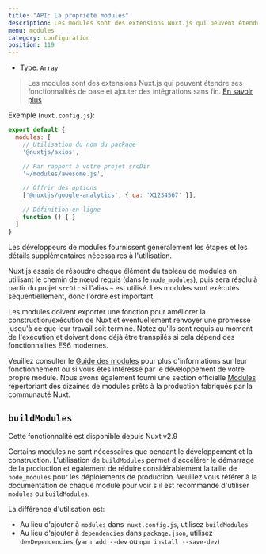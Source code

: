 ```yaml
---
title: "API: La propriété modules"
description: Les modules sont des extensions Nuxt.js qui peuvent étendre ses fonctionnalités de base et ajouter des intégrations sans fin.
menu: modules
category: configuration
position: 119
---
```


- Type: `Array`

> Les modules sont des extensions Nuxt.js qui peuvent étendre ses fonctionnalités de base et ajouter des intégrations sans fin. [En savoir plus](/guide/modules)

Exemple (`nuxt.config.js`):

```js
export default {
  modules: [
    // Utilisation du nom du package
    '@nuxtjs/axios',

    // Par rapport à votre projet srcDir
    '~/modules/awesome.js',

    // Offrir des options
    ['@nuxtjs/google-analytics', { ua: 'X1234567' }],

    // Définition en ligne
    function () { }
  ]
}
```
Les développeurs de modules fournissent généralement les étapes et les détails supplémentaires nécessaires à l'utilisation.

Nuxt.js essaie de résoudre chaque élément du tableau de modules en utilisant le chemin de nœud requis (dans le 
`node_modules`), puis sera résolu à partir du projet `srcDir` si l'alias `~` est utilisé. Les modules sont exécutés 
séquentiellement, donc l'ordre est important.

Les modules doivent exporter une fonction pour améliorer la construction/exécution de Nuxt et éventuellement renvoyer 
une promesse jusqu'à ce que leur travail soit terminé.
Notez qu'ils sont requis au moment de l'exécution et doivent donc déjà être transpilés si cela dépend des fonctionnalités 
ES6 modernes.

Veuillez consulter le [Guide des modules](/guide/modules) pour plus d'informations sur leur fonctionnement ou si vous 
êtes intéressé par le développement de votre propre module.
Nous avons également fourni une section officielle [Modules](https://github.com/nuxt-community/awesome-nuxt#modules) 
répertoriant des dizaines de modules prêts à la production fabriqués par la communauté Nuxt.

## `buildModules`

<div class="Alert Alert--info">

Cette fonctionnalité est disponible depuis Nuxt v2.9

</div>

Certains modules ne sont nécessaires que pendant le développement et la construction. L'utilisation de `buildModules` 
permet d'accélérer le démarrage de la production et également de réduire considérablement la taille de `node_modules` 
pour les déploiements de production. Veuillez vous référer à la documentation de chaque module pour voir s'il est 
recommandé d'utiliser `modules` ou `buildModules`.

La différence d'utilisation est:

- Au lieu d'ajouter à `modules` dans` nuxt.config.js`, utilisez `buildModules`
- Au lieu d'ajouter à `dependencies` dans `package.json`, utilisez `devDependencies` (`yarn add --dev` ou `npm install --save-dev`)
